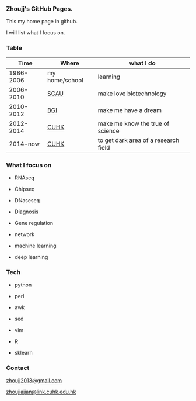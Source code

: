 ### Zhoujj's GitHub Pages.

This my home page in github.

I will list what I focus on.

### Table

Time | Where | what I do
------------ | ------------- | -----------
1986-2006 | my home/school | learning
2006-2010 | [SCAU](http://www.scau.edu.cn) | make love biotechnology
2010-2012 | [BGI](http://www.genomics.cn/index) | make me have a dream
2012-2014 | [CUHK](http://www.cuhk.edu.hk/english/index.html) | make me know the true of science
2014-now  | [CUHK](http://www.cuhk.edu.hk/english/index.html) | to get dark area of a research field
 
### What I focus on

- RNAseq

- Chipseq

- DNaseseq

- Diagnosis

- Gene regulation

- network

- machine learning

- deep learning

### Tech

- python

- perl

- awk

- sed

- vim

- R

- sklearn

### Contact

zhoujj2013@gmail.com

zhoujiajian@link.cuhk.edu.hk
